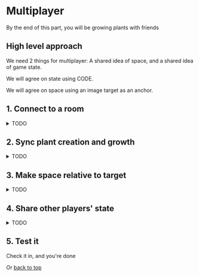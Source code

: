 # Multiplayer

By the end of this part, you will be growing plants with friends

## High level approach

We need 2 things for multiplayer: A shared idea of space, and a shared idea of game state.

We will agree on state using CODE.

We will agree on space using an image target as an anchor.

## 1. Connect to a room

<details>
    <summary>TODO</summary>

TODO

</details>

## 2. Sync plant creation and growth

<details>
    <summary>TODO</summary>

TODO

</details>

## 3. Make space relative to target

<details>
    <summary>TODO</summary>

TODO

</details>

## 4. Share other players' state

<details>
    <summary>TODO</summary>

TODO

</details>

## 5. Test it

Check it in, and you're done

Or [back to top](README.md)